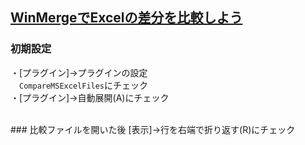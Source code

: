 ## [WinMergeでExcelの差分を比較しよう](https://tech.robotpayment.co.jp/entry/2023/03/23/070000)

### 初期設定
・[プラグイン]→プラグインの設定<br>
　`CompareMSExcelFiles`にチェック<br>
・[プラグイン]→自動展開(A)にチェック<br>

<br>
### 比較ファイルを開いた後
[表示]→行を右端で折り返す(R)にチェック
